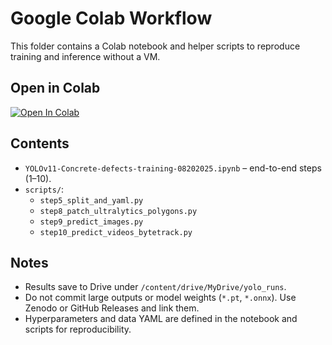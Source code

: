# Google Colab Workflow

This folder contains a Colab notebook and helper scripts to reproduce training and inference without a VM.

## Open in Colab
[![Open In Colab](https://colab.research.google.com/assets/colab-badge.svg)](
https://colab.research.google.com/github/natnaeltaye/concrete-defect-yolov11/blob/add-colab-workflow/colab/YOLOv11-Concrete-defects-training-08202025.ipynb)

## Contents
- `YOLOv11-Concrete-defects-training-08202025.ipynb` – end-to-end steps (1–10).
- `scripts/`:
  - `step5_split_and_yaml.py`
  - `step8_patch_ultralytics_polygons.py`
  - `step9_predict_images.py`
  - `step10_predict_videos_bytetrack.py`

## Notes
- Results save to Drive under `/content/drive/MyDrive/yolo_runs`.
- Do not commit large outputs or model weights (`*.pt`, `*.onnx`). Use Zenodo or GitHub Releases and link them.
- Hyperparameters and data YAML are defined in the notebook and scripts for reproducibility.
